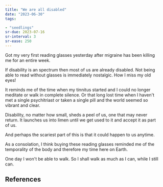 ```yaml
---
title: "We are all disabled"
date: "2023-06-30"
tags:

- "seedlings"
sr-due: 2023-07-16
sr-interval: 3
sr-ease: 250
---
```


Got my very first reading glasses yesterday after migraine has been killing me for an entire week.

If disability is an spectrum then most of us are already disabled. Not being able to read without glasses is immediately nostalgic. How I miss my old eyes!

It reminds me of the time when my tinnitus started and I could no longer meditate or walk in complete silence. Or that long lost time when I haven't met a single psychitriast or taken a single pill and the world seemed so vibrant and clear.

Disability, no matter how small, sheds a peel of us, one that may never return. It launches us into limen until we get used to it and accept it as part of us.

And perhaps the scariest part of this is that it could happen to us anytime.

As a consolation, I think buying these reading glasses reminded me of the temporality of the body and therefore my time here on Earth.

One day I won't be able to walk. So I shall walk as much as I can, while I still can.

## References